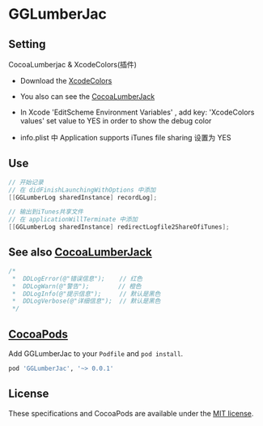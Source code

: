 # GGLumberJac

## Setting
 CocoaLumberjac & XcodeColors(插件)

  * Download the [XcodeColors](https://github.com/robbiehanson/XcodeColors)
   
  * You also can see the [CocoaLumberJack](https://github.com/CocoaLumberjack/CocoaLumberjack)

  * In Xcode  'EditScheme  Environment Variables' , add key: 'XcodeColors values' set value to YES in order to show the debug color

  * info.plist 中 Application supports iTunes file sharing 设置为 YES


## Use

```objective-c
// 开始记录
// 在 didFinishLaunchingWithOptions 中添加
[[GGLumberLog sharedInstance] recordLog];

// 输出到iTunes共享文件
// 在 applicationWillTerminate 中添加
[[GGLumberLog sharedInstance] redirectLogfile2ShareOfiTunes];
```

## See also [CocoaLumberJack](https://github.com/CocoaLumberjack/CocoaLumberjack)

```objective-c
/*
 *  DDLogError(@"错误信息");    // 红色
 *  DDLogWarn(@"警告");        // 橙色
 *  DDLogInfo(@"提示信息");     // 默认是黑色
 *  DDLogVerbose(@"详细信息");  // 默认是黑色
 */

```

## [CocoaPods](http://cocoapods.org/)

Add GGLumberJac to your `Podfile` and `pod install`.

```ruby
pod 'GGLumberJac', '~> 0.0.1'
```

## License

These specifications and CocoaPods are available under the [MIT license](http://www.opensource.org/licenses/mit-license.php).


